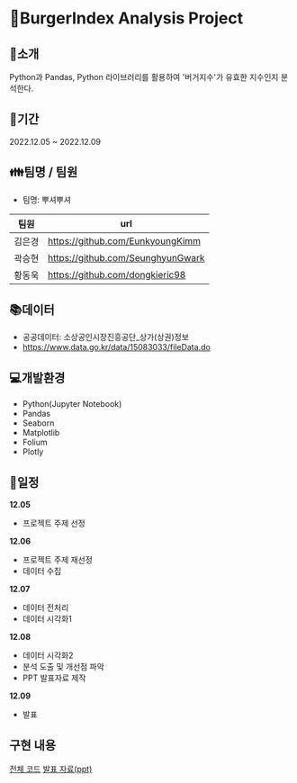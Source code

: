 # :hamburger:BurgerIndex Analysis Project

## :loudspeaker:소개
Python과 Pandas, Python 라이브러리를 활용하여 '버거지수'가 유효한 지수인지 분석한다. 

## :calendar:기간
2022.12.05 ~ 2022.12.09

## :family:팀명 / 팀원
- 팀명: 뿌셔뿌셔

|팀원|url|
|---|------------|
|김은경|https://github.com/EunkyoungKimm|
|곽승현|https://github.com/SeunghyunGwark|
|황동욱|https://github.com/dongkieric98|

## :books:데이터
- 공공데이터: 소상공인시장진흥공단_상가(상권)정보
- https://www.data.go.kr/data/15083033/fileData.do

## :computer:개발환경
- Python(Jupyter Notebook)
- Pandas
- Seaborn
- Matplotlib
- Folium
- Plotly

## :pushpin:일정
**12.05**
- 프로젝트 주제 선정

**12.06**
- 프로젝트 주제 재선정
- 데이터 수집

**12.07**
- 데이터 전처리
- 데이터 시각화1

**12.08**
- 데이터 시각화2
- 분석 도출 및 개선점 파악
- PPT 발표자료 제작

**12.09**
- 발표

## 구현 내용
[전체 코드]()
[발표 자료(ppt)](https://github.com/EunkyoungKimm/BurgerIndex_Project/blob/main/%EB%B2%84%EA%B1%B0%EC%A7%80%EC%88%98%20%ED%94%84%EB%A1%9C%EC%A0%9D%ED%8A%B8.pptx)
